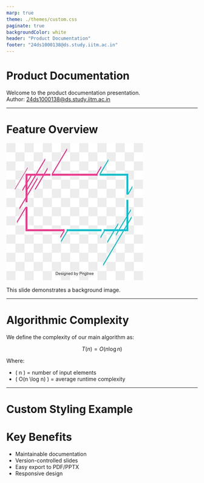 ```yaml
---
marp: true
theme: ./themes/custom.css
paginate: true
backgroundColor: white
header: "Product Documentation"
footer: "24ds1000138@ds.study.iitm.ac.in"
---
```


# Product Documentation

Welcome to the product documentation presentation.  
Author: 24ds1000138@ds.study.iitm.ac.in

---

<!-- Background Image Slide -->
<!-- Background image using Marp directive -->
<!-- Make sure the image exists in the images folder -->
# Feature Overview
![bg](images/feature-bg.jpg)

This slide demonstrates a background image.

---

# Algorithmic Complexity

We define the complexity of our main algorithm as:

$$
T(n) = O(n \log n)
$$

Where:
- \( n \) = number of input elements
- \( O(n \log n) \) = average runtime complexity

---

# Custom Styling Example

<!-- Using Marp directives -->
<!-- Change slide background and text color -->
<!-- backgroundColor and color can be used -->
<!-- Can also use classes from custom.css -->
<!-- Example: class: lead -->
# Key Benefits
- Maintainable documentation
- Version-controlled slides
- Easy export to PDF/PPTX
- Responsive design
